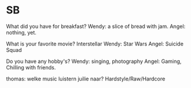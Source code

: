 # SB

What did you have for breakfast?
Wendy: a slice of bread with jam.
Angel: nothing, yet.

What is your favorite movie?
Interstellar
Wendy: Star Wars
Angel: Suicide Squad

Do you have any hobby's?
Wendy: singing, photography
Angel: Gaming, Chilling with friends.

thomas: welke music luistern juilie naar?
Hardstyle/Raw/Hardcore